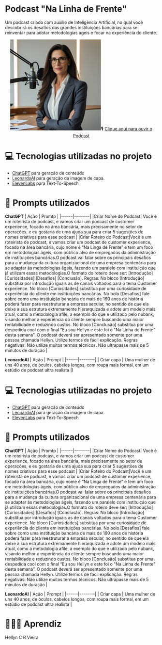 # Podcast "Na Linha de Frente"

Um podcast criado com auxílio de Inteligência Artificial, no qual você descobrirá os desafios das grandes instituições bancárias para se reinventar para adotar metodologias ágeis e focar na experiência do cliente.

<p align="center">
<img 
    src="https://raw.githubusercontent.com/HellynCRV/prompts-for-podcast-generate-by-ia/13b5224f35359a82bb93c7f23ca9ee48bb5821ea/Capa%20Podcast.jpg"
    width="300"



🎙️ [Clique aqui para ouvir o Podcast](https://github.com/felipeAguiarCode/prompts-for-podcast-generate-by-ia/commit/13b5224f35359a82bb93c7f23ca9ee48bb5821ea#diff-157d55929c560bde300148ba1d1db753c1815063576cdfbd93625be1d44302a8) 

# 💻 Tecnologias utilizadas no projeto
- [ChatGPT](https://chatgpt.com/) para geração de conteúdo
- [LeonardoAI](https://app.leonardo.ai/) para geração da imagem de capa.
- [ElevenLabs](https://elevenlabs.io/app/home) para Text-To-Speech

# 🧠 Prompts utilizados

**ChatGPT**
| Ação | Promtp |
|------|--------|
|Criar Nome do Podcast| Você é um roteirista de podcast, e vamos criar um podcast de customer experience, focado na área bancária, mais precisamente no setor de operações, e eu gostaria de uma ajuda sua para criar 5 sugestões de nomes criativos para esse podcast |
|Criar Roteiro do Podcast|Você é um roteirista de podcast, e vamos criar um podcast de customer experience, focado na área bancária, cujo nome é “Na Linga de Frente” e tem um foco em metodologias ágeis, com público alvo de empregados da administração de instituições bancárias.O podcast vai falar sobre os principais desafios para a mudança da cultura organizacional de uma empresa centenária para se adaptar às metodologias ágeis, fazendo um paralelo com instituição que já utilizam essas metodologias.O formato do roteiro deve ser: [Introdução] [Curiosidades] [Desafios] [Conclusão]. Regras: No bloco [Introdução] substitua por introdução iguais as de canais voltados para o tema Customer experience. No bloco [Curiosidades] substitua por uma curiosidade de experiência do cliente em instituições bancárias. No bolo [Desafios] fale sobre como uma instituição bancária de mais de 160 anos de história poderá fazer para reestruturar a empresa secular, no sentido de que ela deixe a sua estrutura extremamente hierarquizada e adote um modelo mais atual, como a metodologia afile, a exemplo do que é utilizado pelo nubank, visando melhor a experiência do cliente sempre buscando uma maior rentabilidade e reduzindo custos. No bloco [Conclusão] substitua por uma despedida cool com o final “Eu sou Hellyn e este foi o "Na Linha de Frente" desta semana”. O podcast deverá ser apresentado somente por uma pessoa chamada Hellyn. 
Utilize termos de fácil explicação. Regras negativas: Não utilize muitos termos técnicos. Não ultrapasse mais de 5 minutos de duração |



**LeonardoAI**
| Ação | Prompt |
|------|--------|
| Criar capa | Uma mulher de uns 40 anos, de óculos, cabelos longos, com roupa mais formal, em um estúdio de podcast ultra realista |)

# 💻 Tecnologias utilizadas no projeto
- [ChatGPT](https://chatgpt.com/) para geração de conteúdo
- [LeonardoAI](https://app.leonardo.ai/) para geração da imagem de capa.
- [ElevenLabs](https://elevenlabs.io/app/home) para Text-To-Speech

# 🧠 Prompts utilizados

**ChatGPT**
| Ação | Promtp |
|------|--------|
|Criar Nome do Podcast| Você é um roteirista de podcast, e vamos criar um podcast de customer experience, focado na área bancária, mais precisamente no setor de operações, e eu gostaria de uma ajuda sua para criar 5 sugestões de nomes criativos para esse podcast |
|Criar Roteiro do Podcast|Você é um roteirista de podcast, e vamos criar um podcast de customer experience, focado na área bancária, cujo nome é “Na Linga de Frente” e tem um foco em metodologias ágeis, com público alvo de empregados da administração de instituições bancárias.O podcast vai falar sobre os principais desafios para a mudança da cultura organizacional de uma empresa centenária para se adaptar às metodologias ágeis, fazendo um paralelo com instituição que já utilizam essas metodologias.O formato do roteiro deve ser: [Introdução] [Curiosidades] [Desafios] [Conclusão]. Regras: No bloco [Introdução] substitua por introdução iguais as de canais voltados para o tema Customer experience. No bloco [Curiosidades] substitua por uma curiosidade de experiência do cliente em instituições bancárias. No bolo [Desafios] fale sobre como uma instituição bancária de mais de 160 anos de história poderá fazer para reestruturar a empresa secular, no sentido de que ela deixe a sua estrutura extremamente hierarquizada e adote um modelo mais atual, como a metodologia afile, a exemplo do que é utilizado pelo nubank, visando melhor a experiência do cliente sempre buscando uma maior rentabilidade e reduzindo custos. No bloco [Conclusão] substitua por uma despedida cool com o final “Eu sou Hellyn e este foi o "Na Linha de Frente" desta semana”. O podcast deverá ser apresentado somente por uma pessoa chamada Hellyn. 
Utilize termos de fácil explicação. Regras negativas: Não utilize muitos termos técnicos. Não ultrapasse mais de 5 minutos de duração |



**LeonardoAI**
| Ação | Prompt |
|------|--------|
| Criar capa | Uma mulher de uns 40 anos, de óculos, cabelos longos, com roupa mais formal, em um estúdio de podcast ultra realista |

# 👩🏻‍🎓 Aprendiz

Hellyn C R Vieira
